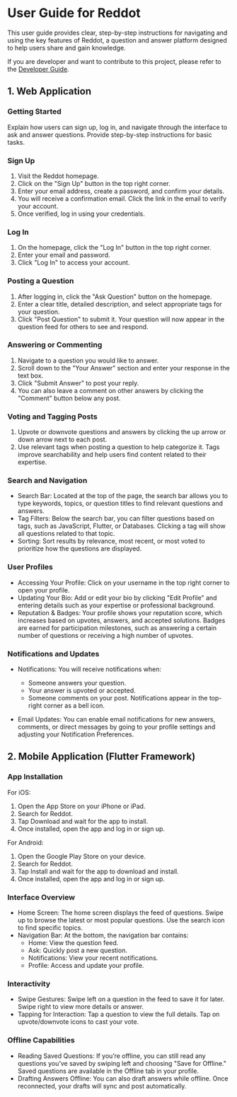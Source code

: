 # User Guide for Reddot

This user guide provides clear, step-by-step instructions for navigating and using the key features of Reddot, a
question and answer platform designed to help users share and gain knowledge.

If you are developer and want to contribute to this project, please refer to the [Developer Guide](docs/DEV.md).

## 1. Web Application

### Getting Started

Explain how users can sign up, log in, and navigate through the interface to ask and answer questions. Provide
step-by-step instructions for basic tasks.

### Sign Up

1. Visit the Reddot homepage.
2. Click on the "Sign Up" button in the top right corner.
3. Enter your email address, create a password, and confirm your details.
4. You will receive a confirmation email. Click the link in the email to verify your account.
5. Once verified, log in using your credentials.

### Log In

1. On the homepage, click the "Log In" button in the top right corner.
2. Enter your email and password.
3. Click "Log In" to access your account.

### Posting a Question

1. After logging in, click the "Ask Question" button on the homepage.
2. Enter a clear title, detailed description, and select appropriate tags for your question.
3. Click "Post Question" to submit it. Your question will now appear in the question feed for others to see and respond.

### Answering or Commenting

1. Navigate to a question you would like to answer.
2. Scroll down to the "Your Answer" section and enter your response in the text box.
3. Click "Submit Answer" to post your reply.
4. You can also leave a comment on other answers by clicking the "Comment" button below any post.

### Voting and Tagging Posts

1. Upvote or downvote questions and answers by clicking the up arrow or down arrow next to each post.
2. Use relevant tags when posting a question to help categorize it. Tags improve searchability and help users find
   content related to their expertise.

### Search and Navigation

- Search Bar: Located at the top of the page, the search bar allows you to type keywords, topics, or question titles to
  find relevant questions and answers.
- Tag Filters: Below the search bar, you can filter questions based on tags, such as JavaScript, Flutter, or Databases.
  Clicking a tag will show all questions related to that topic.
- Sorting: Sort results by relevance, most recent, or most voted to prioritize how the questions are displayed.

### User Profiles

- Accessing Your Profile: Click on your username in the top right corner to open your profile.
- Updating Your Bio: Add or edit your bio by clicking "Edit Profile" and entering details such as your expertise or
  professional background.
- Reputation & Badges: Your profile shows your reputation score, which increases based on upvotes, answers, and accepted
  solutions. Badges are earned for participation milestones, such as answering a certain number of questions or
  receiving a high number of upvotes.

### Notifications and Updates

- Notifications: You will receive notifications when:
    - Someone answers your question.
    - Your answer is upvoted or accepted.
    - Someone comments on your post.
      Notifications appear in the top-right corner as a bell icon.

- Email Updates: You can enable email notifications for new answers, comments, or direct messages by going to your
  profile settings and adjusting your Notification Preferences.

## 2. Mobile Application (Flutter Framework)

### App Installation

For iOS:

1. Open the App Store on your iPhone or iPad.
2. Search for Reddot.
3. Tap Download and wait for the app to install.
4. Once installed, open the app and log in or sign up.

For Android:

1. Open the Google Play Store on your device.
2. Search for Reddot.
3. Tap Install and wait for the app to download and install.
4. Once installed, open the app and log in or sign up.

### Interface Overview

- Home Screen: The home screen displays the feed of questions. Swipe up to browse the latest or most popular questions.
  Use the search icon to find specific topics.
- Navigation Bar: At the bottom, the navigation bar contains:
    - Home: View the question feed.
    - Ask: Quickly post a new question.
    - Notifications: View your recent notifications.
    - Profile: Access and update your profile.

### Interactivity

- Swipe Gestures: Swipe left on a question in the feed to save it for later. Swipe right to view more details or answer.
- Tapping for Interaction: Tap a question to view the full details. Tap on upvote/downvote icons to cast your vote.

### Offline Capabilities

- Reading Saved Questions: If you’re offline, you can still read any questions you’ve saved by swiping left and
  choosing "Save for Offline." Saved questions are available in the Offline tab in your profile.
- Drafting Answers Offline: You can also draft answers while offline. Once reconnected, your drafts will sync and post
  automatically.
